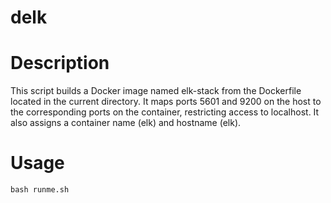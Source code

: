 # delk

# Description

This script builds a Docker image named elk-stack from the Dockerfile located in the current directory. It maps ports 5601 and 9200 on the host to the corresponding ports on the container, restricting access to localhost. It also assigns a container name (elk) and hostname (elk).

# Usage
```bash runme.sh```
